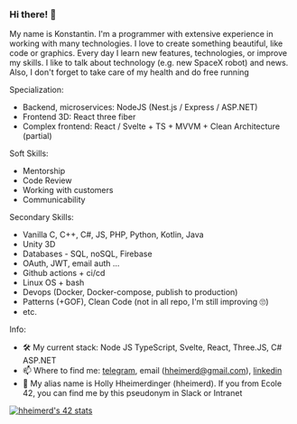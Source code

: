 
### Hi there! 👋

My name is Konstantin. I'm a programmer with extensive experience in working with many technologies.
I love to create something beautiful, like code or graphics. Every day I learn new features, technologies, or improve my skills.
I like to talk about technology (e.g. new SpaceX robot) and news. Also, I don't forget to take care of my health and do free running

Specialization: 
- Backend, microservices: NodeJS (Nest.js / Express / ASP.NET)
- Frontend 3D: React three fiber
- Complex frontend: React / Svelte + TS + MVVM + Clean Architecture (partial)

Soft Skills:
- Mentorship
- Code Review
- Working with customers
- Communicability

Secondary Skills:
- Vanilla C, C++, C#, JS, PHP, Python, Kotlin, Java
- Unity 3D
- Databases - SQL, noSQL, Firebase
- OAuth, JWT, email auth ...
- Github actions + ci/cd
- Linux OS + bash
- Devops (Docker, Docker-compose, publish to production)
- Patterns (+GOF), Clean Code (not in all repo, I'm still improving 🙄)
- etc.

Info:
- 🛠️ My current stack: Node JS TypeScript, Svelte, React, Three.JS, C# ASP.NET
- 📫 Where to find me: [telegram](https://t.me/hheimerd), email (hheimerd@gmail.com), [linkedin](https://www.linkedin.com/in/konstantin-chernyaev-865b48233/)
- 🥸 My alias name is Holly Hheimerdinger (hheimerd). If you from Ecole 42, you can find me by this pseudonym in Slack or Intranet


[![hheimerd's 42 stats](https://badge42.vercel.app/api/v2/cl4o6whdt005009l8cywxq525/stats?cursusId=21&coalitionId=81)](https://github.com/JaeSeoKim/badge42)
